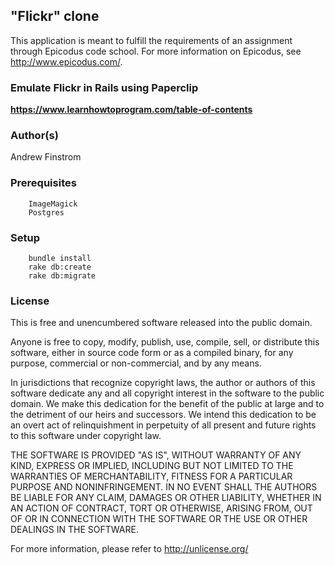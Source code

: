 ## "Flickr" clone ##

This application is meant to fulfill the requirements of an assignment through Epicodus code school. For more information on Epicodus, see <http://www.epicodus.com/>.

### Emulate Flickr in Rails using Paperclip ###

**<https://www.learnhowtoprogram.com/table-of-contents>**

### Author(s) ###

Andrew Finstrom

### Prerequisites ###
```
    ImageMagick
    Postgres
```

### Setup ###
```
    bundle install
    rake db:create
    rake db:migrate
```

### License ###
This is free and unencumbered software released into the public domain.

Anyone is free to copy, modify, publish, use, compile, sell, or
distribute this software, either in source code form or as a compiled
binary, for any purpose, commercial or non-commercial, and by any
means.

In jurisdictions that recognize copyright laws, the author or authors
of this software dedicate any and all copyright interest in the
software to the public domain. We make this dedication for the benefit
of the public at large and to the detriment of our heirs and
successors. We intend this dedication to be an overt act of
relinquishment in perpetuity of all present and future rights to this
software under copyright law.

THE SOFTWARE IS PROVIDED "AS IS", WITHOUT WARRANTY OF ANY KIND,
EXPRESS OR IMPLIED, INCLUDING BUT NOT LIMITED TO THE WARRANTIES OF
MERCHANTABILITY, FITNESS FOR A PARTICULAR PURPOSE AND NONINFRINGEMENT.
IN NO EVENT SHALL THE AUTHORS BE LIABLE FOR ANY CLAIM, DAMAGES OR
OTHER LIABILITY, WHETHER IN AN ACTION OF CONTRACT, TORT OR OTHERWISE,
ARISING FROM, OUT OF OR IN CONNECTION WITH THE SOFTWARE OR THE USE OR
OTHER DEALINGS IN THE SOFTWARE.

For more information, please refer to <http://unlicense.org/>
